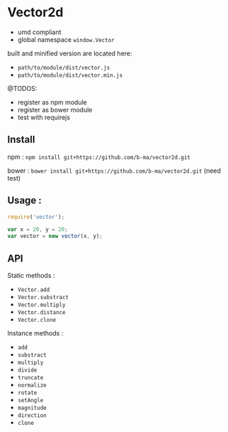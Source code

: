 Vector2d
=================================================

-   umd compliant
-   global namespace `window.Vector`

built and minified version are located here:
-   `path/to/module/dist/vector.js`
-   `path/to/module/dist/vector.min.js`


@TODOS:
-   register as npm module
-   register as bower module
-   test with requirejs

Install
-------------------------------------------------

npm : `npm install git+https://github.com/b-ma/vector2d.git`

bower : `bower install git+https://github.com/b-ma/vector2d.git` (need test)


Usage :
-------------------------------------------------

```javascript
require('vector');

var x = 20, y = 20;
var vector = new vector(x, y);
````


API
-------------------------------------------------

Static methods :

-   `Vector.add`
-   `Vector.substract`
-   `Vector.multiply`
-   `Vector.distance`
-   `Vector.clone`

Instance methods :

-   `add`
-   `substract`
-   `multiply`
-   `divide`
-   `truncate`
-   `normalize`
-   `rotate`
-   `setAngle`
-   `magnitude`
-   `direction`
-   `clone`